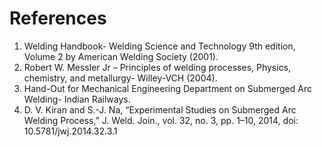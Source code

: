 # References

1. Welding Handbook- Welding Science and Technology 9th edition, Volume 2 by American Welding Society (2001).
2. Robert W. Messler Jr – Principles of welding processes, Physics, chemistry, and metallurgy- Willey-VCH (2004).
3. Hand-Out for Mechanical Engineering Department on Submerged Arc Welding- Indian Railways.
4. D. V. Kiran and S.-J. Na, “Experimental Studies on Submerged Arc Welding Process,” J. Weld. Join., vol. 32, no. 3, pp. 1–10, 2014, doi: 10.5781/jwj.2014.32.3.1


